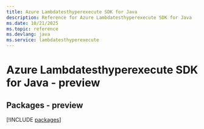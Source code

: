 ```yaml
---
title: Azure Lambdatesthyperexecute SDK for Java
description: Reference for Azure Lambdatesthyperexecute SDK for Java
ms.date: 10/21/2025
ms.topic: reference
ms.devlang: java
ms.service: lambdatesthyperexecute
---
```

# Azure Lambdatesthyperexecute SDK for Java - preview
## Packages - preview
[!INCLUDE [packages](lambdatesthyperexecute-index.md)]
